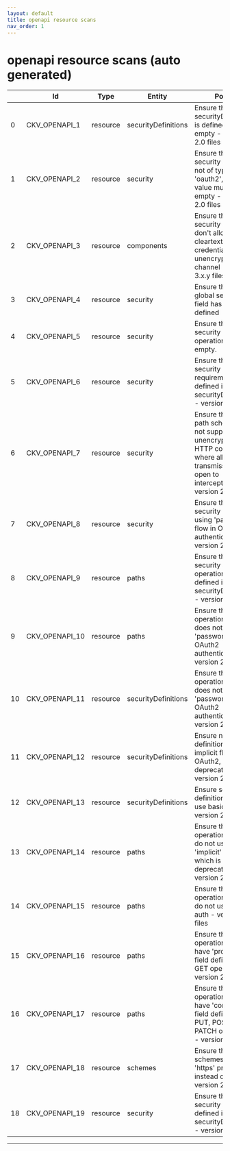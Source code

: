 ```yaml
---
layout: default
title: openapi resource scans
nav_order: 1
---
```


# openapi resource scans (auto generated)

|    | Id             | Type     | Entity              | Policy                                                                                                                                       | IaC     | Resource Link                                                                                                                 |
|----|----------------|----------|---------------------|----------------------------------------------------------------------------------------------------------------------------------------------|---------|-------------------------------------------------------------------------------------------------------------------------------|
|  0 | CKV_OPENAPI_1  | resource | securityDefinitions | Ensure that securityDefinitions is defined and not empty - version 2.0 files                                                                 | OpenAPI | https://github.com/bridgecrewio/checkov/blob/main/checkov/openapi/checks/resource/v2/SecurityDefinitions.py                   |
|  1 | CKV_OPENAPI_2  | resource | security            | Ensure that if the security scheme is not of type 'oauth2', the array value must be empty - version 2.0 files                                | OpenAPI | https://github.com/bridgecrewio/checkov/blob/main/checkov/openapi/checks/resource/v2/Oauth2SecurityRequirement.py             |
|  2 | CKV_OPENAPI_3  | resource | components          | Ensure that security schemes don't allow cleartext credentials over unencrypted channel - version 3.x.y files                                | OpenAPI | https://github.com/bridgecrewio/checkov/blob/main/checkov/openapi/checks/resource/v3/CleartextOverUnencryptedChannel.py       |
|  3 | CKV_OPENAPI_4  | resource | security            | Ensure that the global security field has rules defined                                                                                      | OpenAPI | https://github.com/bridgecrewio/checkov/blob/main/checkov/openapi/checks/resource/generic/GlobalSecurityFieldIsEmpty.py       |
|  4 | CKV_OPENAPI_5  | resource | security            | Ensure that security operations is not empty.                                                                                                | OpenAPI | https://github.com/bridgecrewio/checkov/blob/main/checkov/openapi/checks/resource/generic/SecurityOperations.py               |
|  5 | CKV_OPENAPI_6  | resource | security            | Ensure that security requirement defined in securityDefinitions - version 2.0 files                                                          | OpenAPI | https://github.com/bridgecrewio/checkov/blob/main/checkov/openapi/checks/resource/v2/SecurityRequirement.py                   |
|  6 | CKV_OPENAPI_7  | resource | security            | Ensure that the path scheme does not support unencrypted HTTP connection where all transmissions are open to interception- version 2.0 files | OpenAPI | https://github.com/bridgecrewio/checkov/blob/main/checkov/openapi/checks/resource/v2/PathSchemeDefineHTTP.py                  |
|  7 | CKV_OPENAPI_8  | resource | security            | Ensure that security is not using 'password' flow in OAuth2 authentication - version 2.0 files                                               | OpenAPI | https://github.com/bridgecrewio/checkov/blob/main/checkov/openapi/checks/resource/v2/Oauth2SecurityPasswordFlow.py            |
|  8 | CKV_OPENAPI_9  | resource | paths               | Ensure that security scopes of operations are defined in securityDefinitions - version 2.0 files                                             | OpenAPI | https://github.com/bridgecrewio/checkov/blob/main/checkov/openapi/checks/resource/v2/OperationObjectSecurityScopeUndefined.py |
|  9 | CKV_OPENAPI_10 | resource | paths               | Ensure that operation object does not use 'password' flow in OAuth2 authentication - version 2.0 files                                       | OpenAPI | https://github.com/bridgecrewio/checkov/blob/main/checkov/openapi/checks/resource/v2/Oauth2OperationObjectPasswordFlow.py     |
| 10 | CKV_OPENAPI_11 | resource | securityDefinitions | Ensure that operation object does not use 'password' flow in OAuth2 authentication - version 2.0 files                                       | OpenAPI | https://github.com/bridgecrewio/checkov/blob/main/checkov/openapi/checks/resource/v2/Oauth2SecurityDefinitionPasswordFlow.py  |
| 11 | CKV_OPENAPI_12 | resource | securityDefinitions | Ensure no security definition is using implicit flow on OAuth2, which is deprecated - version 2.0 files                                      | OpenAPI | https://github.com/bridgecrewio/checkov/blob/main/checkov/openapi/checks/resource/v2/Oauth2SecurityDefinitionImplicitFlow.py  |
| 12 | CKV_OPENAPI_13 | resource | securityDefinitions | Ensure security definitions do not use basic auth - version 2.0 files                                                                        | OpenAPI | https://github.com/bridgecrewio/checkov/blob/main/checkov/openapi/checks/resource/v2/SecurityDefinitionBasicAuth.py           |
| 13 | CKV_OPENAPI_14 | resource | paths               | Ensure that operation objects do not use 'implicit' flow, which is deprecated - version 2.0 files                                            | OpenAPI | https://github.com/bridgecrewio/checkov/blob/main/checkov/openapi/checks/resource/v2/OperationObjectImplicitFlow.py           |
| 14 | CKV_OPENAPI_15 | resource | paths               | Ensure that operation objects do not use basic auth - version 2.0 files                                                                      | OpenAPI | https://github.com/bridgecrewio/checkov/blob/main/checkov/openapi/checks/resource/v2/OperationObjectBasicAuth.py              |
| 15 | CKV_OPENAPI_16 | resource | paths               | Ensure that operation objects have 'produces' field defined for GET operations - version 2.0 files                                           | OpenAPI | https://github.com/bridgecrewio/checkov/blob/main/checkov/openapi/checks/resource/v2/OperationObjectProducesUndefined.py      |
| 16 | CKV_OPENAPI_17 | resource | paths               | Ensure that operation objects have 'consumes' field defined for PUT, POST and PATCH operations - version 2.0 files                           | OpenAPI | https://github.com/bridgecrewio/checkov/blob/main/checkov/openapi/checks/resource/v2/OperationObjectConsumesUndefined.py      |
| 17 | CKV_OPENAPI_18 | resource | schemes             | Ensure that global schemes use 'https' protocol instead of 'http'- version 2.0 files                                                         | OpenAPI | https://github.com/bridgecrewio/checkov/blob/main/checkov/openapi/checks/resource/v2/GlobalSchemeDefineHTTP.py                |
| 18 | CKV_OPENAPI_19 | resource | security            | Ensure that global security scope is defined in securityDefinitions - version 2.0 files                                                      | OpenAPI | https://github.com/bridgecrewio/checkov/blob/main/checkov/openapi/checks/resource/v2/GlobalSecurityScopeUndefined.py          |


---


